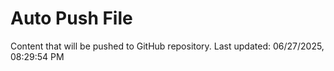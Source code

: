 # Auto Push File

Content that will be pushed to GitHub repository.
Last updated: 06/27/2025, 08:29:54 PM
